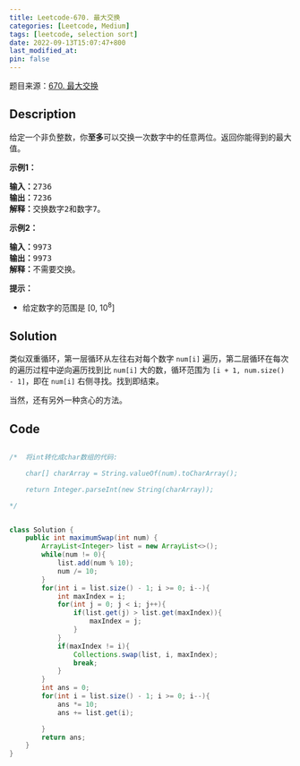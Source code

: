 ```yaml
---
title: Leetcode-670. 最大交换
categories: [Leetcode, Medium]
tags: [leetcode, selection sort]
date: 2022-09-13T15:07:47+800
last_modified_at: 
pin: false
---
```


题目来源：[670. 最大交换](https://leetcode.cn/problems/maximum-swap/)

## Description

给定一个非负整数，你**至多**可以交换一次数字中的任意两位。返回你能得到的最大值。


**示例1：**

<pre>
<strong>输入：</strong>2736
<strong>输出：</strong>7236
<strong>解释：</strong>交换数字2和数字7。
</pre>

**示例2：**

<pre>
<strong>输入：</strong>9973
<strong>输出：</strong>9973
<strong>解释：</strong>不需要交换。
</pre>

**提示：**

- 给定数字的范围是 [0, 10<sup>8</sup>]


## Solution

类似双重循环，第一层循环从左往右对每个数字 `num[i]` 遍历，第二层循环在每次的遍历过程中逆向遍历找到比 `num[i]` 大的数，循环范围为 `[i + 1, num.size() - 1]`，即在 `num[i]` 右侧寻找。找到即结束。

当然，还有另外一种贪心的方法。

## Code
```java

/*  将int转化成char数组的代码:

    char[] charArray = String.valueOf(num).toCharArray();

    return Integer.parseInt(new String(charArray));

*/


class Solution {
    public int maximumSwap(int num) {
        ArrayList<Integer> list = new ArrayList<>();
        while(num != 0){
            list.add(num % 10);
            num /= 10;
        }
        for(int i = list.size() - 1; i >= 0; i--){
            int maxIndex = i;
            for(int j = 0; j < i; j++){
                if(list.get(j) > list.get(maxIndex)){
                    maxIndex = j;
                }
            }
            if(maxIndex != i){
                Collections.swap(list, i, maxIndex);
                break;
            }
        }
        int ans = 0;
        for(int i = list.size() - 1; i >= 0; i--){
            ans *= 10;
            ans += list.get(i);

        }
        return ans;
    }
}
```
